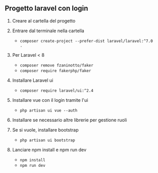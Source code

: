 ## Progetto laravel con login

1. Creare al cartella del progetto
1. Entrare dal terminale nella cartella
    - <code>composer create-project --prefer-dist laravel/laravel:^7.0 .</code>

1. Per Laravel < 8
    - <code>composer remove fzaninotto/faker</code>
    - <code>composer require fakerphp/faker</code>

1. Installare Laravel ui
    - <code>composer require laravel/ui:^2.4</code>
1. Installare vue con il login tramite l'ui
    - <code>php artisan ui vue --auth</code>
1. Installare se necessario altre librerie per gestione ruoli 
1. Se si vuole, installare bootstrap
    - <code>php artisan ui bootstrap</code>

1. Lanciare npm install e npm run dev
    - <code>npm install</code>
    - <code>npm run dev</code>
